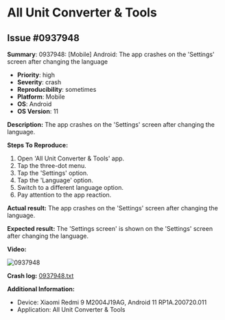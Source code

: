 # All Unit Converter & Tools

## Issue #0937948

**Summary**: 0937948: [Mobile] Android: The app crashes on the 'Settings' screen after changing the language

- **Priority**: high
- **Severity**: crash
- **Reproducibility**: sometimes
- **Platform**: Mobile
- **OS**: Android
- **OS Version**: 11

**Description:** The app crashes on the 'Settings' screen after changing the language.

**Steps To Reproduce:**

1. Open 'All Unit Converter & Tools' app.
2. Tap the three-dot menu.
3. Tap the 'Settings' option.
4. Tap the 'Language' option.
5. Switch to a different language option.
6. Pay attention to the app reaction.

**Actual result:** The app crashes on the 'Settings' screen after changing the language.

**Expected result:** The 'Settings screen' is shown on the 'Settings' screen after changing the language.

**Video:**

![0937948](0937948.jpg)

**Crash log:** [0937948.txt](0937948.txt)

**Additional Information:**

- Device: Xiaomi Redmi 9 M2004J19AG, Android 11 RP1A.200720.011
- Application: All Unit Converter & Tools
